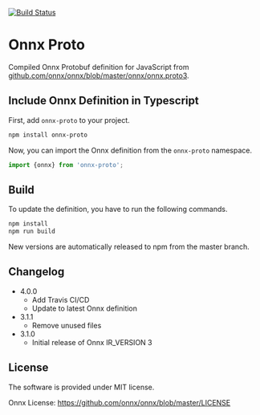 [![Build Status](https://travis-ci.org/chaosmail/onnx-proto.svg?branch=master)](https://travis-ci.org/chaosmail/onnx-proto)

# Onnx Proto

Compiled Onnx Protobuf definition for JavaScript from [github.com/onnx/onnx/blob/master/onnx/onnx.proto3](https://github.com/onnx/onnx/blob/master/onnx/onnx.proto3).

## Include Onnx Definition in Typescript

First, add `onnx-proto` to your project.

```sh
npm install onnx-proto
```

Now, you can import the Onnx definition from the `onnx-proto` namespace.

```ts
import {onnx} from 'onnx-proto';
```

## Build

To update the definition, you have to run the following commands.

```sh
npm install
npm run build
```

New versions are automatically released to npm from the master branch.

## Changelog

* 4.0.0
  * Add Travis CI/CD
  * Update to latest Onnx definition
* 3.1.1
  * Remove unused files
* 3.1.0
  * Initial release of Onnx IR_VERSION 3

## License

The software is provided under MIT license.

Onnx License: https://github.com/onnx/onnx/blob/master/LICENSE
